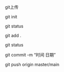 git上传



git init

git status

git add .

git status

git commit -m “时间 日期”

git push origin master/main

